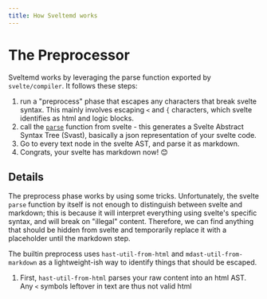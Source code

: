 ```yaml
---
title: How Sveltemd works
---
```


# The Preprocessor

Sveltemd works by leveraging the parse function exported by `svelte/compiler`. It follows these steps:

1. run a "preprocess" phase that escapes any characters that break svelte syntax. This mainly involves escaping `<` and `{` characters, which svelte identifies as html and logic blocks.
2. call the [`parse`](https://svelte.dev/docs/svelte/svelte-compiler#parse) function from svelte - this generates a Svelte Abstract Syntax Tree (Svast), basically a json representation of your svelte code.
3. Go to every text node in the svelte AST, and parse it as markdown.
4. Congrats, your svelte has markdown now! 😊

## Details

The preprocess phase works by using some tricks. Unfortunately, the svelte `parse` function by itself is not enough to distinguish between svelte and markdown; this is because it will interpret everything using svelte's specific syntax, and will break on "illegal" content. Therefore, we can find anything that should be hidden from svelte and temporarily replace it with a placeholder until the markdown step.

The builtin preprocess uses `hast-util-from-html` and `mdast-util-from-markdown` as a lightweight-ish way to identify things that should be escaped.

1. First, `hast-util-from-html` parses your raw content into an html AST. Any `<` symbols leftover in text are thus not valid html

